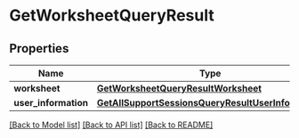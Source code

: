 # GetWorksheetQueryResult


## Properties
Name | Type | Description | Notes
------------ | ------------- | ------------- | -------------
**worksheet** | [**GetWorksheetQueryResultWorksheet**](GetWorksheetQueryResultWorksheet.md) |  | 
**user_information** | [**GetAllSupportSessionsQueryResultUserInformation**](GetAllSupportSessionsQueryResultUserInformation.md) |  | 

[[Back to Model list]](../README.md#documentation-for-models) [[Back to API list]](../README.md#documentation-for-api-endpoints) [[Back to README]](../README.md)



